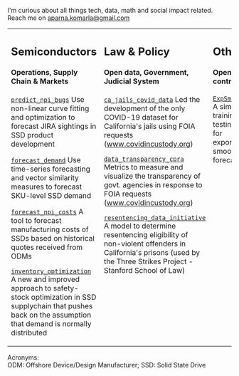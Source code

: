 I'm curious about all things tech, data, math and social impact related. Reach me on aparna.komarla@gmail.com

<table><tr><td valign="top" width="33%">

## Semiconductors
#### Operations, Supply Chain & Markets

[`predict_npi_bugs`](https://github.com/akomarla/predict_npi_bugs) Use non-linear curve fitting and optimization to forecast JIRA sightings in SSD product development

[`forecast_demand`](https://github.com/akomarla/forecast_demand) Use time-series forecasting and vector similarity measures to forecast SKU-level SSD demand

[`forecast_npi_costs`](https://github.com/akomarla/forecast_npi_costs) A tool to forecast manufacturing costs of SSDs based on historical quotes received from ODMs

[`inventory_optimization`](https://github.com/akomarla/analyse_demand_forecast) A new and improved approach to safety-stock optimization in SSD supplychain that pushes back on the assumption that demand is normally distributed

</td><td valign="top" width="33%">

## Law & Policy
#### Open data, Government, Judicial System 

[`ca_jails_covid_data`](https://github.com/covidincustody/ca-county-jails-data) Led the development of the only COVID-19 dataset for California's jails using FOIA requests (www.covidincustody.org)

[`data_transparency_cpra`](https://github.com/covidincustody/data-transparency-cpra) Metrics to measure and visualize the transparency of govt. agencies in response to FOIA requests (www.covidincustody.org)

[`resentencing_data_initiative`](https://github.com/redoio/three_strikes_project) A model to determine resentencing eligibility of non-violent offenders in California's prisons (used by the Three Strikes Project -  Stanford School of Law)

</td><td valign="top" width="33%">

## Other
#### Open source contributions

[`ExpSmoothing`](https://pypi.org/project/ExpSmoothing/) A simple training and testing model for exponential smoothing forecasts


</td></tr></table>

Acronyms:<br>
ODM: Offshore Device/Design Manufacturer; SSD: Solid State Drive
